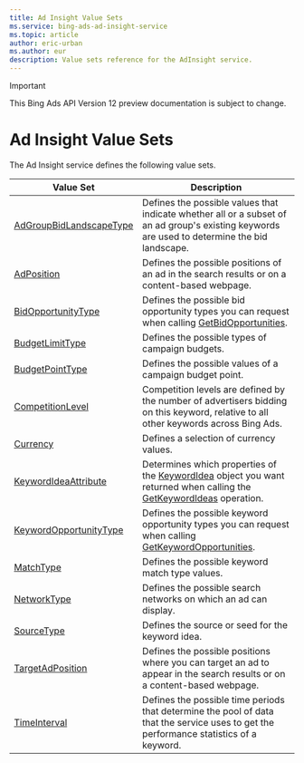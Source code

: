 ```yaml
---
title: Ad Insight Value Sets
ms.service: bing-ads-ad-insight-service
ms.topic: article
author: eric-urban
ms.author: eur
description: Value sets reference for the AdInsight service.
---
```

> [!IMPORTANT]
> This Bing Ads API Version 12 preview documentation is subject to change.

# Ad Insight Value Sets
The Ad Insight service defines the following value sets.

|Value Set|Description|
|---|---|
|[AdGroupBidLandscapeType](adgroupbidlandscapetype.md)|Defines the possible values that indicate whether all or a subset of an ad group's existing keywords are used to determine the bid landscape.|
|[AdPosition](adposition.md)|Defines the possible positions of an ad in the search results or on a content-based webpage.|
|[BidOpportunityType](bidopportunitytype.md)|Defines the possible bid opportunity types you can request when calling [GetBidOpportunities](getbidopportunities.md).|
|[BudgetLimitType](budgetlimittype.md)|Defines the possible types of campaign budgets.|
|[BudgetPointType](budgetpointtype.md)|Defines the possible values of a campaign budget point.|
|[CompetitionLevel](competitionlevel.md)|Competition levels are defined by the number of advertisers bidding on this keyword, relative to all other keywords across Bing Ads.|
|[Currency](currency.md)|Defines a selection of currency values.|
|[KeywordIdeaAttribute](keywordideaattribute.md)|Determines which properties of the [KeywordIdea](keywordidea.md) object you want returned when calling the [GetKeywordIdeas](getkeywordideas.md) operation.|
|[KeywordOpportunityType](keywordopportunitytype.md)|Defines the possible keyword opportunity types you can request when calling [GetKeywordOpportunities](getkeywordopportunities.md).|
|[MatchType](matchtype.md)|Defines the possible keyword match type values.|
|[NetworkType](networktype.md)|Defines the possible search networks on which an ad can display.|
|[SourceType](sourcetype.md)|Defines the source or seed for the keyword idea.|
|[TargetAdPosition](targetadposition.md)|Defines the possible positions where you can target an ad to appear in the search results or on a content-based webpage.|
|[TimeInterval](timeinterval.md)|Defines the possible time periods that determine the pool of data that the service uses to get the performance statistics of a keyword.|
